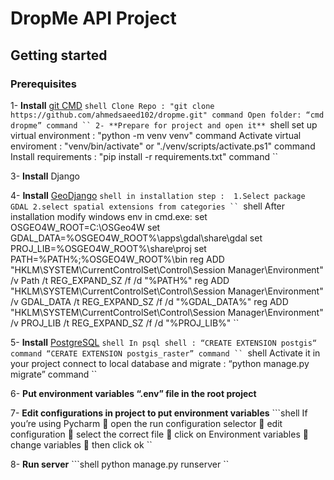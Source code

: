 # DropMe API Project

## Getting started

### Prerequisites

1- **Install** [git CMD](https://git-scm.com/downloads)
    ```shell
    Clone Repo : "git clone https://github.com/ahmedsaeed102/dropme.git" command
    Open folder: “cmd dropme” command
    ``
2- **Prepare for project and open it**
    ```shell
    set up virtual environment : "python -m venv venv" command
    Activate virtual enviroment : 
    "venv/bin/activate"  or   "./venv/scripts/activate.ps1" command
    Install requirements : "pip install -r requirements.txt" command 
    ``

3-	**Install** Django 

4-	**Install** [GeoDjango](https://docs.djangoproject.com/en/4.1/ref/contrib/gis/install/)
    ```shell
      in installation step : 
        1.Select package GDAL
        2.select spatial extensions from categories
    ``
    ```shell
      After installation modify windows env in cmd.exe:
        set OSGEO4W_ROOT=C:\OSGeo4W
        set GDAL_DATA=%OSGEO4W_ROOT%\apps\gdal\share\gdal
        set PROJ_LIB=%OSGEO4W_ROOT%\share\proj
        set PATH=%PATH%;%OSGEO4W_ROOT%\bin
        reg ADD "HKLM\SYSTEM\CurrentControlSet\Control\Session Manager\Environment" /v Path /t REG_EXPAND_SZ /f /d "%PATH%"
        reg ADD "HKLM\SYSTEM\CurrentControlSet\Control\Session Manager\Environment" /v GDAL_DATA /t REG_EXPAND_SZ /f /d "%GDAL_DATA%"
        reg ADD "HKLM\SYSTEM\CurrentControlSet\Control\Session Manager\Environment" /v PROJ_LIB /t REG_EXPAND_SZ /f /d "%PROJ_LIB%"
    ``
    
5-	**Install** [PostgreSQL](https://www.postgresql.org/download/)
    ```shell
      In psql shell :
             “CREATE EXTENSION postgis“ command
             “CERATE EXTENSION postgis_raster” command
    ``
    ```shell
      Activate it in your project 
      connect to local database and migrate :
          “python manage.py migrate” command
    ``
    
6-  **Put environment variables “.env” file in the root project**

7-	**Edit configurations in project to put environment variables**
    ```shell
      If you’re using Pycharm  
      open the run configuration selector  
      edit configuration  select the correct file  
      click on Environment variables  change variables  then click ok
    ``

8-	**Run server**
    ```shell
      python manage.py runserver
    ``


    
    
    

